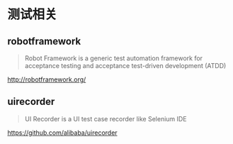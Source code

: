 # 测试相关

## robotframework

> Robot Framework is a generic test automation framework for acceptance testing and acceptance test-driven development (ATDD)

http://robotframework.org/

## uirecorder

> UI Recorder is a UI test case recorder like Selenium IDE

https://github.com/alibaba/uirecorder
